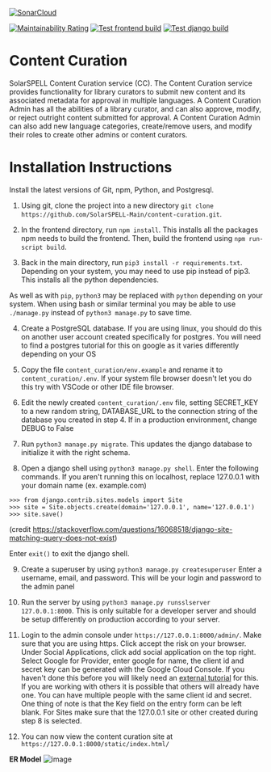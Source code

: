 [![SonarCloud](https://sonarcloud.io/images/project_badges/sonarcloud-white.svg)](https://sonarcloud.io/dashboard?id=SolarSPELL-Main_content-curation)

[![Maintainability Rating](https://sonarcloud.io/api/project_badges/measure?project=SolarSPELL-Main_content-curation&metric=sqale_rating)](https://sonarcloud.io/dashboard?id=SolarSPELL-Main_content-curation)
[![Test frontend build](https://github.com/SolarSPELL-Main/content-curation/actions/workflows/frontend_build.yml/badge.svg)](https://github.com/SolarSPELL-Main/content-curation/actions/workflows/frontend_build.yml)
[![Test django build](https://github.com/SolarSPELL-Main/content-curation/actions/workflows/django_build.yml/badge.svg)](https://github.com/SolarSPELL-Main/content-curation/actions/workflows/django_build.yml)

# Content Curation

SolarSPELL Content Curation service (CC). The Content Curation service provides functionality for library curators to submit new content and its associated metadata for approval in multiple languages. A Content Curation Admin has all the abilities of a library  curator, and can also approve, modify, or reject outright content submitted for approval. A Content Curation Admin can also add new language categories, create/remove users, and modify their roles to create other admins or content curators.

# Installation Instructions

Install the latest versions of Git, npm, Python, and Postgresql.

1. Using git, clone the project into a new directory `git clone https://github.com/SolarSPELL-Main/content-curation.git`.

2. In the frontend directory, run `npm install`. This installs all the packages npm needs to build the frontend. Then, build the frontend using `npm run-script build`.

3. Back in the main directory, run `pip3 install -r requirements.txt`. Depending on your system, you may need to use pip instead of pip3. This installs all the python dependencies.

As well as with `pip`, `python3` may be replaced with `python` depending on your system. When using bash or similar terminal you may be able to use `./manage.py` instead of `python3 manage.py` to save time.

4. Create a PostgreSQL database. If you are using linux, you should do this on another user account created specifically for postgres. You will need to find a postgres tutorial for this on google as it varies differently depending on your OS

5. Copy the file `content_curation/env.example` and rename it to `content_curation/.env`. If your system file browser doesn't let you do this try with VSCode or other IDE file browser.

6. Edit the newly created `content_curation/.env` file, setting SECRET_KEY to a new random string, DATABASE_URL to the connection string of the database you created in step 4. If in a production environment, change DEBUG to False

7. Run `python3 manage.py migrate`. This updates the django database to initialize it with the right schema.

8. Open a django shell using `python3 manage.py shell`. Enter the following commands. If you aren't running this on localhost, replace 127.0.0.1 with your domain name (ex. example.com)

```
>>> from django.contrib.sites.models import Site
>>> site = Site.objects.create(domain='127.0.0.1', name='127.0.0.1')
>>> site.save()
```

(credit https://stackoverflow.com/questions/16068518/django-site-matching-query-does-not-exist)

Enter `exit()` to exit the django shell.

9. Create a superuser by using `python3 manage.py createsuperuser` Enter a username, email, and password. This will be your login and password to the admin panel

10. Run the server by using `python3 manage.py runsslserver 127.0.0.1:8000`. This is only suitable for a developer server and should be setup differently on production according to your server.

11. Login to the admin console under `https://127.0.0.1:8000/admin/`. Make sure that you are using https. Click accept the risk on your browser. Under Social Applications, click add social application on the top right. Select Google for Provider, enter google for name, the client id and secret key can be generated with the Google Cloud Console. If you haven't done this before you will likely need an [external tutorial](https://dev.to/mdrhmn/django-google-authentication-using-django-allauth-18f8) for this. If you are working with others it is possible that others will already have one. You can have multiple people with the same client id and secret. One thing of note is that the Key field on the entry form can be left blank. For Sites make sure that the 127.0.0.1 site or other created during step 8 is selected.

12. You can now view the content curation site at `https://127.0.0.1:8000/static/index.html/`




**ER Model**
![image](https://user-images.githubusercontent.com/65974841/145308475-fd9fa50a-021e-40f3-af7c-4be6cbb70097.png)
